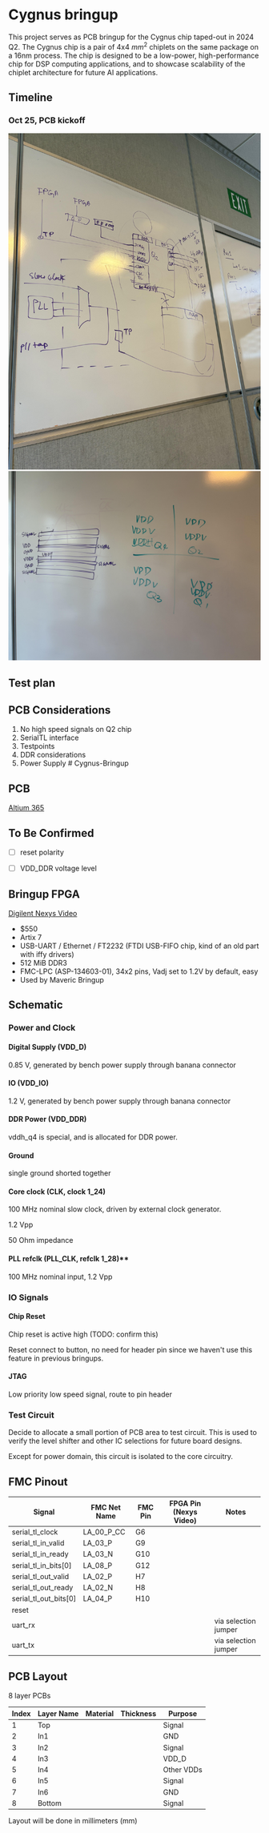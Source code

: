 # Cygnus bringup

This project serves as PCB bringup for the Cygnus chip taped-out in 2024 Q2. The Cygnus chip is a pair of 4x4 $mm^2$ chiplets on the same package on a 16nm process. The chip is designed to be a low-power, high-performance chip for DSP computing applications, and to showcase scalability of the chiplet architecture for future AI applications.

## Timeline
### Oct 25, PCB kickoff
![Overall structure](./imgs/overall_structure.jpeg)
![Power and stack](./imgs/power_stack.jpeg)

## Test plan

## PCB Considerations
1. No high speed signals on Q2 chip
2. SerialTL interface
3. Testpoints
4. DDR considerations
5. Power Supply # Cygnus-Bringup

## PCB

[Altium 365](https://ucb-bar.365.altium.com/designs/48DF959B-C662-42B1-99D3-1AA11DF22FD2#design)


## To Be Confirmed

 - [ ] reset polarity
 - [ ] VDD_DDR voltage level



## Bringup FPGA

[Digilent Nexys Video](https://digilent.com/shop/nexys-video-artix-7-fpga-trainer-board-for-multimedia-applications/)

- $550
- Artix 7
- USB-UART / Ethernet / FT2232 (FTDI USB-FIFO chip, kind of an old part with iffy drivers)
- 512 MiB DDR3
- FMC-LPC (ASP-134603-01), 34x2 pins, Vadj set to 1.2V by default, easy
- Used by Maveric Bringup


## Schematic

### Power and Clock

#### Digital Supply (VDD_D)

0.85 V, generated by bench power supply through banana connector

#### IO (VDD_IO)

1.2 V, generated by bench power supply through banana connector

#### DDR Power (VDD_DDR)

vddh_q4 is special, and is allocated for DDR power.

#### Ground

single ground shorted together


#### Core clock (CLK, clock 1_24)

100 MHz nominal slow clock, driven by external clock generator.

1.2 Vpp

50 Ohm impedance

#### PLL refclk (PLL_CLK, refclk 1_28)**

100 MHz nominal input, 1.2 Vpp



### IO Signals

#### Chip Reset

Chip reset is active high (TODO: confirm this)

Reset connect to button, no need for header pin since we haven't use this feature in previous bringups.

#### JTAG

Low priority low speed signal, route to pin header

#### 



### Test Circuit

Decide to allocate a small portion of PCB area to test circuit. This is used to verify the level shifter and other IC selections for future board designs.

Except for power domain, this circuit is isolated to the core circuitry.


## FMC Pinout


| Signal                    | FMC Net Name  | FMC Pin | FPGA Pin (Nexys Video)  | Notes |
| ---                       | ---           | ---     | ---                     | ---   |
| serial_tl_clock           | LA_00_P_CC    | G6      |                      |       |
| serial_tl_in_valid        | LA_03_P       | G9      |                      |       |
| serial_tl_in_ready        | LA_03_N       | G10     |                      |       |
| serial_tl_in_bits\[0\]    | LA_08_P       | G12     |                      |       |
| serial_tl_out_valid       | LA_02_P       | H7      |                      |       |
| serial_tl_out_ready       | LA_02_N       | H8      |                      |       |
| serial_tl_out_bits\[0\]   | LA_04_P       | H10     |                      |       |
| reset                     |        |      |                      |       |
| uart_rx                   |        |       |                      | via selection jumper |
| uart_tx                   |        |       |                      | via selection jumper |



## PCB Layout

8 layer PCBs

| Index | Layer Name | Material | Thickness | Purpose    |
| ----- | ---------- | -------- | --------- | ---------- |
| 1     | Top        |          |           | Signal     |
| 2     | In1        |          |           | GND        |
| 3     | In2        |          |           | Signal     |
| 4     | In3        |          |           | VDD_D      |
| 5     | In4        |          |           | Other VDDs |
| 6     | In5        |          |           | Signal     |
| 7     | In6        |          |           | GND        |
| 8     | Bottom     |          |           | Signal     |



Layout will be done in millimeters (mm)



